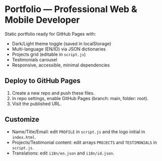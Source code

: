 # Portfolio — Professional Web & Mobile Developer

Static portfolio ready for GitHub Pages with:
- Dark/Light theme toggle (saved in localStorage)
- Multi-language (EN/ID) via JSON dictionaries
- Projects grid (editable in `script.js`)
- Testimonials carousel
- Responsive, accessible, minimal dependencies

## Deploy to GitHub Pages
1. Create a new repo and push these files.
2. In repo settings, enable GitHub Pages (branch: main, folder: root).
3. Visit the published URL.

## Customize
- Name/Title/Email: edit `PROFILE` in `script.js` and the logo initial in `index.html`.
- Projects/Testimonial content: edit arrays `PROJECTS` and `TESTIMONIALS` in `script.js`.
- Translations: edit `i18n/en.json` and `i18n/id.json`.
